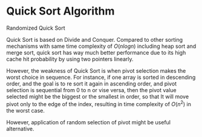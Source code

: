 # Quick Sort Algorithm 

Randomized Quick Sort 

Quick Sort is based on Divide and Conquer. 
Compared to other sorting mechanisms with same time complexity of $O(n log n)$ 
including heap sort and merge sort, quick sort has way much better performance 
due to its high cache hit probability by using two pointers linearly. 

However, the weakness of Quick Sort is when pivot selection makes the 
worst choice in sequence. For instance, if one array is sorted in descending 
order, and the goal is to re sort it again in ascending order, and 
pivot selection is sequential from 0 to n or vise versa, then the 
pivot value selected might be the biggest or the smallest in order, so that 
It will move pivot only to the edge of the index, resulting in 
time complexity of $O(n^2)$ in the worst case. 

However, application of random selection of pivot might be useful alternative. 